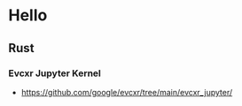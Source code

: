 # Hello
## Rust
### Evcxr Jupyter Kernel
- https://github.com/google/evcxr/tree/main/evcxr_jupyter/
